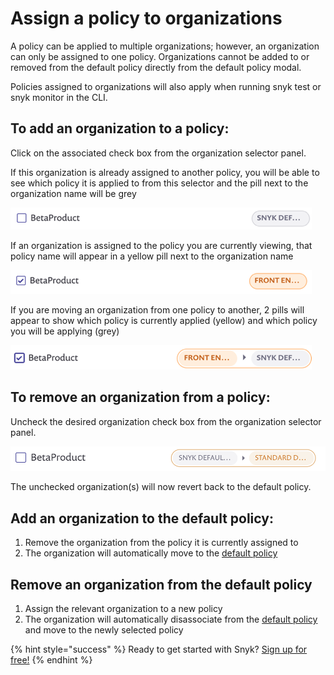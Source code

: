 # Assign a policy to organizations

A policy can be applied to multiple organizations; however, an organization can only be assigned to one policy. Organizations cannot be added to or removed from the default policy directly from the default policy modal.

Policies assigned to organizations will also apply when running snyk test or snyk monitor in the CLI.

## To add an organization to a policy:

Click on the associated check box from the organization selector panel.

If this organization is already assigned to another policy, you will be able to see which policy it is applied to from this selector and the pill next to the organization name will be grey

![](../../.gitbook/assets/mceclip3-2-.png)

If an organization is assigned to the policy you are currently viewing, that policy name will appear in a yellow pill next to the organization name

![](../../.gitbook/assets/mceclip2-6-.png)

If you are moving an organization from one policy to another, 2 pills will appear to show which policy is currently applied \(yellow\) and which policy you will be applying \(grey\)

![](../../.gitbook/assets/mceclip1-16-.png)

## To remove an organization from a policy:

Uncheck the desired organization check box from the organization selector panel.

![](../../.gitbook/assets/untitled-2-.png)

The unchecked organization\(s\) will now revert back to the default policy.

## Add an organization to the default policy:

1. Remove the organization from the policy it is currently assigned to
2. The organization will automatically move to the [default policy](https://docs.snyk.io/fixing-and-prioritizing-issues/policies/shared-policies-overview)

## Remove an organization from the default policy

1. Assign the relevant organization to a new policy 
2. The organization will automatically disassociate from the [default policy](https://docs.snyk.io/fixing-and-prioritizing-issues/policies/shared-policies-overview) and move to the newly selected policy

{% hint style="success" %}
Ready to get started with Snyk? [Sign up for free!](https://snyk.io/login?cta=sign-up&loc=footer&page=support_docs_page)
{% endhint %}

